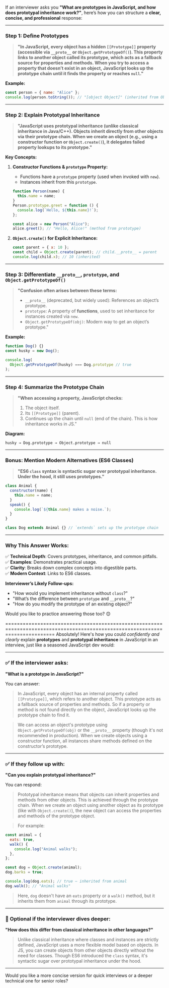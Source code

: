 If an interviewer asks you **"What are prototypes in JavaScript, and how does prototypal inheritance work?"**, here’s how you can structure a **clear, concise, and professional** response:

---

### **Step 1: Define Prototypes**

> **"In JavaScript, every object has a hidden `[[Prototype]]` property (accessible via `__proto__` or `Object.getPrototypeOf()`). This property links to another object called its **prototype**, which acts as a fallback source for properties and methods. When you try to access a property that doesn’t exist in an object, JavaScript looks up the prototype chain until it finds the property or reaches `null`."**

**Example:**

```javascript
const person = { name: "Alice" };
console.log(person.toString()); // "[object Object]" (inherited from Object.prototype)
```

---

### **Step 2: Explain Prototypal Inheritance**

> **"JavaScript uses **prototypal inheritance** (unlike classical inheritance in Java/C++). Objects inherit directly from other objects via their prototype chain. When we create an object (e.g., using a constructor function or `Object.create()`), it delegates failed property lookups to its prototype."**

**Key Concepts:**

1. **Constructor Functions & `prototype` Property:**

   - Functions have a `prototype` property (used when invoked with `new`).
   - Instances inherit from this `prototype`.

   ```javascript
   function Person(name) {
     this.name = name;
   }
   Person.prototype.greet = function () {
     console.log(`Hello, ${this.name}!`);
   };

   const alice = new Person("Alice");
   alice.greet(); // "Hello, Alice!" (method from prototype)
   ```

2. **`Object.create()` for Explicit Inheritance:**
   ```javascript
   const parent = { x: 10 };
   const child = Object.create(parent); // child.__proto__ = parent
   console.log(child.x); // 10 (inherited)
   ```

---

### **Step 3: Differentiate `__proto__`, `prototype`, and `Object.getPrototypeOf()`**

> **"Confusion often arises between these terms:**
>
> - `__proto__` (deprecated, but widely used): References an object’s prototype.
> - `prototype`: A property of **functions**, used to set inheritance for instances created via `new`.
> - `Object.getPrototypeOf(obj)`: Modern way to get an object’s prototype."

**Example:**

```javascript
function Dog() {}
const husky = new Dog();

console.log(
  Object.getPrototypeOf(husky) === Dog.prototype // true
);
```

---

### **Step 4: Summarize the Prototype Chain**

> **"When accessing a property, JavaScript checks:**
>
> 1. The object itself.
> 2. Its `[[Prototype]]` (parent).
> 3. Continues up the chain until `null` (end of the chain). This is how inheritance works in JS."

**Diagram:**

```
husky → Dog.prototype → Object.prototype → null
```

---

### **Bonus: Mention Modern Alternatives (ES6 Classes)**

> **"ES6 `class` syntax is syntactic sugar over prototypal inheritance. Under the hood, it still uses prototypes."**

```javascript
class Animal {
  constructor(name) {
    this.name = name;
  }
  speak() {
    console.log(`${this.name} makes a noise.`);
  }
}

class Dog extends Animal {} // `extends` sets up the prototype chain
```

---

### **Why This Answer Works:**

✅ **Technical Depth**: Covers prototypes, inheritance, and common pitfalls.  
✅ **Examples**: Demonstrates practical usage.  
✅ **Clarity**: Breaks down complex concepts into digestible parts.  
✅ **Modern Context**: Links to ES6 classes.

**Interviewer’s Likely Follow-ups:**

- "How would you implement inheritance without `class`?"
- "What’s the difference between `prototype` and `__proto__`?"
- "How do you modify the prototype of an existing object?"

Would you like to practice answering those too? 😊

=============================================================================================================================
Absolutely! Here's how you could _confidently and clearly_ explain **prototypes** and **prototypal inheritance** in JavaScript in an interview, just like a seasoned JavaScript dev would:

---

### ✅ If the interviewer asks:

**"What is a prototype in JavaScript?"**

You can answer:

> In JavaScript, every object has an internal property called `[[Prototype]]`, which refers to another object. This prototype acts as a fallback source of properties and methods. So if a property or method is not found directly on the object, JavaScript looks up the prototype chain to find it.

> We can access an object's prototype using `Object.getPrototypeOf(obj)` or the `__proto__` property (though it's not recommended in production). When we create objects using a constructor function, all instances share methods defined on the constructor’s prototype.

---

### ✅ If they follow up with:

**"Can you explain prototypal inheritance?"**

You can respond:

> Prototypal inheritance means that objects can inherit properties and methods from other objects. This is achieved through the prototype chain. When we create an object using another object as its prototype (like with `Object.create()`), the new object can access the properties and methods of the prototype object.

> For example:

```javascript
const animal = {
  eats: true,
  walk() {
    console.log("Animal walks");
  },
};

const dog = Object.create(animal);
dog.barks = true;

console.log(dog.eats); // true — inherited from animal
dog.walk(); // "Animal walks"
```

> Here, `dog` doesn't have an `eats` property or a `walk()` method, but it inherits them from `animal` through its prototype.

---

### 🔁 Optional if the interviewer dives deeper:

**"How does this differ from classical inheritance in other languages?"**

> Unlike classical inheritance where classes and instances are strictly defined, JavaScript uses a more flexible model based on objects. In JS, you can create objects from other objects directly without the need for classes. Though ES6 introduced the `class` syntax, it's syntactic sugar over prototypal inheritance under the hood.

---

Would you like a more concise version for quick interviews or a deeper technical one for senior roles?
